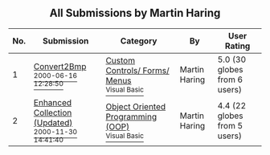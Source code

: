 ﻿<div align="center">

## All Submissions by Martin Haring

</div>

No.  | Submission | Category | By   | User Rating
---- | ---------- | -------- | ---- | -----------
1 | [Convert2Bmp<br /><sup>2000-06-16 12:28:50</sup>](https://github.com/Planet-Source-Code/martin-haring-convert2bmp__1-8985) | [Custom Controls/ Forms/  Menus<br /><sup>Visual Basic</sup>](../ByCategory/custom-controls-forms-menus__1-4.md) | Martin Haring | 5.0 (30 globes from 6 users)
2 | [Enhanced Collection \(Updated\)<br /><sup>2000-11-30 14:41:40</sup>](https://github.com/Planet-Source-Code/martin-haring-enhanced-collection-updated__1-12454) | [Object Oriented Programming \(OOP\)<br /><sup>Visual Basic</sup>](../ByCategory/object-oriented-programming-oop__1-47.md) | Martin Haring | 4.4 (22 globes from 5 users)
